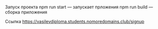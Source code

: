 Запуск проекта
npm run start — запускает прложения npm run build — сборка приложения

Ссылка
https://vasilevdiploma.students.nomoredomains.club/signup
